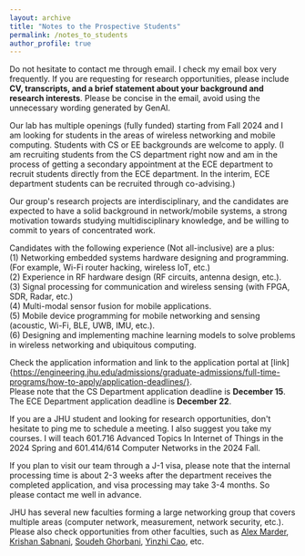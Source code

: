 ```yaml
---
layout: archive
title: "Notes to the Prospective Students"
permalink: /notes_to_students
author_profile: true
---
```


Do not hesitate to contact me through email. I check my email box very frequently. If you are requesting for research opportunities, please include **CV, transcripts, and a brief statement about your background and research interests**. Please be concise in the email, avoid using the unnecessary wording generated by GenAI.  

Our lab has multiple openings (fully funded) starting from Fall 2024 and I am looking for students in the areas of wireless networking and mobile computing. Students with CS or EE backgrounds are welcome to apply. (I am recruiting students from the CS department right now and am in the process of getting a secondary appointment at the ECE department to recruit students directly from the ECE department. In the interim, ECE department students can be recruited through co-advising.)  

Our group's research projects are interdisciplinary, and the candidates are expected to have a solid background in network/mobile systems, a strong motivation towards studying multidisciplinary knowledge, and be willing to commit to years of concentrated work.  

Candidates with the following experience (Not all-inclusive) are a plus:  
(1) Networking embedded systems hardware designing and programming. (For example, Wi-Fi router hacking, wireless IoT, etc.)  
(2) Experience in RF hardware design (RF circuits, antenna design, etc.).  
(3) Signal processing for communication and wireless sensing (with FPGA, SDR, Radar, etc.)  
(4) Multi-modal sensor fusion for mobile applications.  
(5) Mobile device programming for mobile networking and sensing (acoustic, Wi-Fi, BLE, UWB, IMU, etc.).  
(6) Designing and implementing machine learning models to solve problems in wireless networking and ubiquitous computing.  

Check the application information and link to the application portal at [link]{https://engineering.jhu.edu/admissions/graduate-admissions/full-time-programs/how-to-apply/application-deadlines/}.  
Please note that the CS Department application deadline is **December 15**. The ECE Department application deadline is **December 22**.  

If you are a JHU student and looking for research opportunities, don't hesitate to ping me to schedule a meeting. I also suggest you take my courses. I will teach 601.716 Advanced Topics In Internet of Things in the 2024 Spring and 601.414/614 Computer Networks in the 2024 Fall.  

If you plan to visit our team through a J-1 visa, please note that the internal processing time is about 2-3 weeks after the department receives the completed application, and visa processing may take 3-4 months. So please contact me well in advance.  

JHU has several new faculties forming a large networking group that covers multiple areas (computer network, measurement, network security, etc.). Please also check opportunities from other faculties, such as [Alex Marder](https://alexmarder.github.io/), [Krishan Sabnani](https://www.cs.jhu.edu/faculty/krishan-sabnani-2/), [Soudeh Ghorbani](http://soudeh.net/#home), [Yinzhi Cao](http://yinzhicao.org/), etc.  
